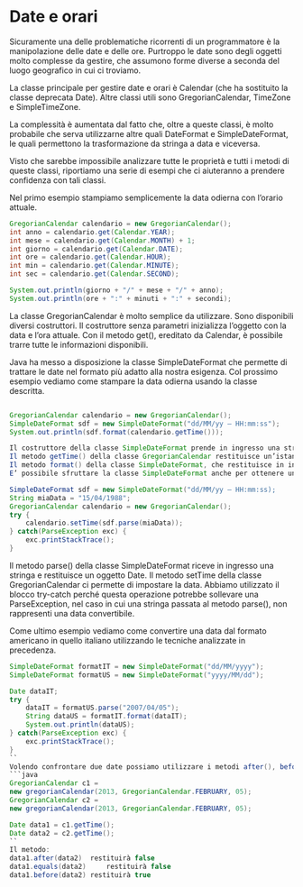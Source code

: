 # Date e orari

Sicuramente una delle problematiche ricorrenti di un programmatore è la manipolazione delle date e delle ore. 
Purtroppo le date sono degli oggetti molto complesse da gestire, che assumono forme diverse a seconda del luogo geografico in cui ci troviamo.

La classe principale per gestire date e orari è Calendar (che ha sostituito la classe deprecata Date). 
Altre classi utili sono GregorianCalendar, TimeZone e SimpleTimeZone. 

La complessità è aumentata dal fatto che, oltre a queste classi, 
è molto probabile che serva utilizzarne altre quali DateFormat e SimpleDateFormat, 
le quali permettono la trasformazione da stringa a data e viceversa.

Visto che sarebbe impossibile analizzare tutte le proprietà e tutti i metodi di queste classi, 
riportiamo una serie di esempi che ci aiuteranno a prendere confidenza con tali classi.

Nel primo esempio stampiamo semplicemente la data odierna con l’orario attuale.
```java
GregorianCalendar calendario = new GregorianCalendar();
int anno = calendario.get(Calendar.YEAR);
int mese = calendario.get(Calendar.MONTH) + 1;
int giorno = calendario.get(Calendar.DATE);
int ore = calendario.get(Calendar.HOUR);
int min = calendario.get(Calendar.MINUTE);
int sec = calendario.get(Calendar.SECOND);

System.out.println(giorno + "/" + mese + "/" + anno);
System.out.println(ore + ":" + minuti + ":" + secondi);
```

La classe GregorianCalendar è molto semplice da utilizzare. 
Sono disponibili diversi costruttori. Il costruttore senza parametri inizializza l’oggetto con la data e l’ora attuale. 
Con il metodo get(), ereditato da Calendar, è possibile trarre tutte le informazioni disponibili.

Java ha messo a disposizione la classe SimpleDateFormat che permette di trattare le date nel formato più adatto alla nostra esigenza.
Col prossimo esempio vediamo come stampare la data odierna usando la classe descritta.
```java

GregorianCalendar calendario = new GregorianCalendar();
SimpleDateFormat sdf = new SimpleDateFormat("dd/MM/yy – HH:mm:ss");
System.out.println(sdf.format(calendario.getTime()));

Il costruttore della classe SimpleDateFormat prende in ingresso una stringa che rappresenta il formato della data che vogliamo stampare. 
Il metodo getTime() della classe GregorianCalendar restituisce un’istanza di Date. 
Il metodo format() della classe SimpleDateFormat, che restituisce in ingresso una Date, restituisce una stringa che corrisponde al formato che abbiamo impostato.
E’ possibile sfruttare la classe SimpleDateFormat anche per ottenere un’istanza della classe Calendar.

SimpleDateFormat sdf = new SimpleDateFormat("dd/MM/yy – HH:mm:ss);
String miaData = "15/04/1988";
GregorianCalendar calendario = new GregorianCalendar();
try {
	calendario.setTime(sdf.parse(miaData));
} catch(ParseException exc) {
	exc.printStackTrace();
}
```

Il metodo parse() della classe SimpleDateFormat riceve in ingresso una stringa e restituisce un oggetto Date.
Il metodo setTime della classe GregorianCalendar ci permette di impostare la data. 
Abbiamo utilizzato il blocco try-catch perché questa operazione potrebbe sollevare una ParseException, nel caso in cui una stringa passata al metodo parse(), non rappresenti una data convertibile.


Come ultimo esempio vediamo come convertire una data dal formato americano in quello italiano utilizzando le tecniche analizzate in precedenza.
```java
SimpleDateFormat formatIT = new SimpleDateFormat("dd/MM/yyyy"); 
SimpleDateFormat formatUS = new SimpleDateFormat("yyyy/MM/dd");

Date dataIT;
try {
	dataIT = formatUS.parse("2007/04/05");
	String dataUS = formatIT.format(dataIT);
	System.out.println(dataUS);
} catch(ParseException exc) {
	exc.printStackTrace();
}
``
Volendo confrontare due date possiamo utilizzare i metodi after(), before() e equals() presenti nella classe Date.
```java
GregorianCalendar c1 = 
new gregorianCalendar(2013, GregorianCalendar.FEBRUARY, 05);
GregorianCalendar c2 = 
new gregorianCalendar(2013, GregorianCalendar.FEBRUARY, 05);

Date data1 = c1.getTime();
Date data2 = c2.getTime();
``
Il metodo:
data1.after(data2) 	restituirà false
data1.equals(data2) 	restituirà false
data1.before(data2)	restituirà true

